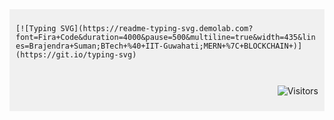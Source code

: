 <div style="background-color: #f0f0f0; padding: 10px;">


<span align="centre">
  <code>
[![Typing SVG](https://readme-typing-svg.demolab.com?font=Fira+Code&duration=4000&pause=500&multiline=true&width=435&lines=Brajendra+Suman;BTech+%40+IIT-Guwahati;MERN+%7C+BLOCKCHAIN+)](https://git.io/typing-svg)

  </code>
</span>

<span align="right" >

![Visitors](https://api.visitorbadge.io/api/visitors?path=https%3A%2F%2Fgithub.com%2Fs-brajendra%2Fs-brajendra&label=VISITOR&countColor=%23263759&style=flat-square) 
  
</span>
</div>







